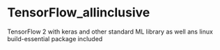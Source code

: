# TensorFlow_allinclusive
TensorFlow 2 with keras and other standard ML library as well ans linux build-essential package included 
